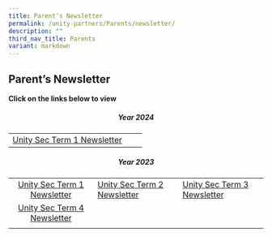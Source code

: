 ```yaml
---
title: Parent’s Newsletter
permalink: /unity-partners/Parents/newsletter/
description: ""
third_nav_title: Parents
variant: markdown
---
```

## Parent’s Newsletter

**Click on the links below to view**

##### <center>Year 2024</center>
|  |  |  |
|:---:|---|---|
| [Unity Sec Term 1 Newsletter ](https://issuu.com/unitysec/docs/t1_newsletter_2024) ||  |

##### <center>Year 2023</center>

|  |  |  |
|:---:|---|---|
| [Unity Sec Term 1 Newsletter ](https://issuu.com/unitysec/docs/uss_-_t1_2023_newsletter?fr=xKAE9_zU1NQ) | [Unity Sec Term 2 Newsletter ](https://issuu.com/unitysec/docs/uss_-_t2_2023_newsletter?fr=xKAE9_zU1NQ) | [Unity Sec Term 3 Newsletter ](https://issuu.com/unitysec/docs/uss_-_t3_2023_newsletter?fr=xKAE9_zU1NQ) |
| [Unity Sec Term 4 Newsletter ](https://issuu.com/unitysec/docs/term_4_newsletter?fr=xKAE9_zU1NQ) |  |  |
|  |  |  |


